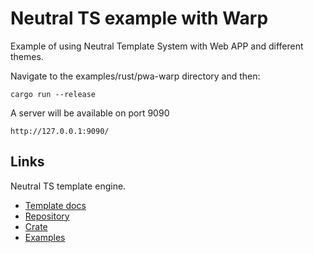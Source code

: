 Neutral TS example with Warp
============================

Example of using Neutral Template System with Web APP and different themes.

Navigate to the examples/rust/pwa-warp directory and then:

```
cargo run --release
```

A server will be available on port 9090

```
http://127.0.0.1:9090/
```

Links
-----

Neutral TS template engine.

- [Template docs](https://franbarinstance.github.io/neutralts-docs/docs/neutralts/doc/)
- [Repository](https://github.com/FranBarInstance/neutralts)
- [Crate](https://crates.io/crates/neutralts)
- [Examples](https://github.com/FranBarInstance/neutralts-docs/tree/master/examples)
